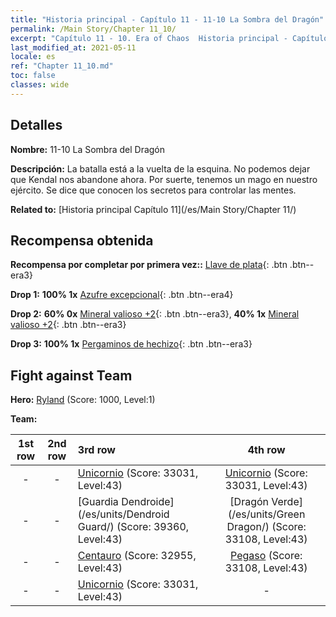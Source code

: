 ```yaml
---
title: "Historia principal - Capítulo 11 - 11-10 La Sombra del Dragón"
permalink: /Main Story/Chapter 11_10/
excerpt: "Capítulo 11 - 10. Era of Chaos  Historia principal - Capítulo 11_10. 11-10 La Sombra del Dragón"
last_modified_at: 2021-05-11
locale: es
ref: "Chapter 11_10.md"
toc: false
classes: wide
---
```


## Detalles

 **Nombre:** 11-10 La Sombra del Dragón

 **Descripción:** La batalla está a la vuelta de la esquina. No podemos dejar que Kendal nos abandone ahora. Por suerte, tenemos un mago en nuestro ejército. Se dice que conocen los secretos para controlar las mentes.

 **Related to:** [Historia principal Capítulo 11](/es/Main Story/Chapter 11/)

## Recompensa obtenida

 **Recompensa por completar por primera vez::** [Llave de plata](/ItemsES/con_693/){: .btn .btn--era3}

 **Drop 1:** **100% 1x** [Azufre excepcional](/ItemsES/mat_36/){: .btn .btn--era4}

 **Drop 2:** **60% 0x** [Mineral valioso +2](/ItemsES/mat_26/){: .btn .btn--era3}, **40% 1x** [Mineral valioso +2](/ItemsES/mat_26/){: .btn .btn--era3}

 **Drop 3:** **100% 1x** [Pergaminos de hechizo](/ItemsES/con_694/){: .btn .btn--era3}


## Fight against Team
 **Hero:** [Ryland](/es/heroes/Ryland/) (Score: 1000, Level:1)

 **Team:**


  | 1st row | 2nd row | 3rd row | 4th row |
  |:----:|:----:|:----|:----:|
  | - | - | [Unicornio](/es/units/Unicorn/) (Score: 33031, Level:43)  | [Unicornio](/es/units/Unicorn/) (Score: 33031, Level:43)  |
  | - | - | [Guardia Dendroide](/es/units/Dendroid Guard/) (Score: 39360, Level:43)  | [Dragón Verde](/es/units/Green Dragon/) (Score: 33108, Level:43)  |
  | - | - | [Centauro](/es/units/Centaur/) (Score: 32955, Level:43)  | [Pegaso](/es/units/Pegasus/) (Score: 33108, Level:43)  |
  | - | - | [Unicornio](/es/units/Unicorn/) (Score: 33031, Level:43)  | - |


